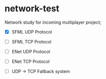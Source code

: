 # network-test
Network study for incoming multiplayer project;

* [x] SFML UDP Protocol
* [ ] SFML TCP Protocol
* [ ] ENet UDP Protocol
* [ ] ENet TCP Protocol
* [ ] UDP -> TCP Fallback system


